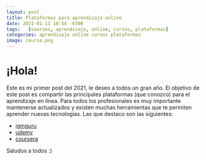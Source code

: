 ```yaml
---
layout: post
title: Plataformas para aprendizaje online
date: 2021-01-11 10:54 -0300
tags:   [courses, aprendizaje, online, cursos, plataformas]
categories: aprendizaje online cursos plataformas
image: course.png
---
```


# ¡Hola!

Este es mi primer post del 2021, le deseo a todos un gran año.
El objetivo de este post es compartir las principales plataformas (que conozco) para el aprendizaje en línea. Para todos los profesionales es muy importante mantenerse actualizados y existen muchas herramientas que te permiten aprender nuevas tecnologías. Las que destaco son las siguientes:

* [igmguru](https://www.igmguru.com/)
* [udemy](https://www.udemy.com/)
* [coursera](https://www.coursera.org/)

Saludos a todos :)
